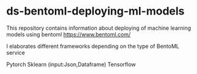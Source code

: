 # ds-bentoml-deploying-ml-models
This repository contains information about deploying of machine learning models using bentoml
https://www.bentoml.com/

I elaborates different frameworks depending on the type of BentoML service

Pytorch
Sklearn (input:Json,Dataframe)
Tensorflow
